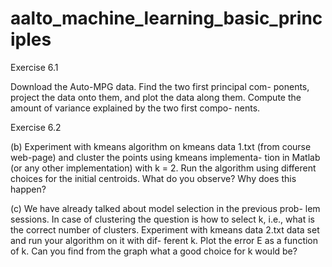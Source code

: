 aalto_machine_learning_basic_principles
=======================================

Exercise 6.1

Download the Auto-MPG data. Find the two first principal com-
ponents, project the data onto them, and plot the data along them.
Compute the amount of variance explained by the two first compo-
nents.


Exercise 6.2

(b) Experiment with kmeans algorithm on kmeans data 1.txt (from
course web-page) and cluster the points using kmeans implementa-
tion in Matlab (or any other implementation) with k = 2. Run the
algorithm using different choices for the initial centroids. What do
you observe? Why does this happen?

(c) We have already talked about model selection in the previous prob-
lem sessions. In case of clustering the question is how to select
k, i.e., what is the correct number of clusters. Experiment with
kmeans data 2.txt data set and run your algorithm on it with dif-
ferent k. Plot the error E as a function of k. Can you find from the
graph what a good choice for k would be?